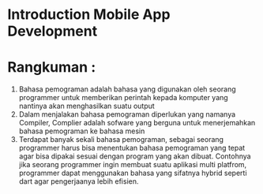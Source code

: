 # Introduction Mobile App Development
# Rangkuman :
1. Bahasa pemograman adalah bahasa yang digunakan oleh seorang programmer untuk memberikan perintah kepada komputer yang nantinya akan menghasilkan suatu output
2. Dalam menjalakan bahasa pemograman diperlukan yang namanya Compiler, Complier adalah sofware yang berguna untuk menerjemahkan bahasa pemograman ke bahasa mesin
3. Terdapat banyak sekali bahasa pemograman, sebagai seorang programmer harus bisa menentukan bahasa pemograman yang tepat agar bisa dipakai sesuai dengan program yang akan dibuat. Contohnya jika seorang programmer ingin membuat suatu aplikasi multi platfrom, programmer dapat menggunakan bahasa yang sifatnya hybrid seperti dart agar pengerjaanya lebih efisien. 
